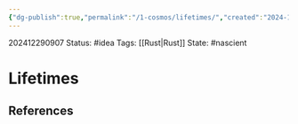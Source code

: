 ```yaml
---
{"dg-publish":true,"permalink":"/1-cosmos/lifetimes/","created":"2024-12-29T09:07:25.832-05:00","updated":"2024-12-29T09:07:36.353-05:00"}
---
```


202412290907
Status: #idea
Tags: [[Rust\|Rust]]
State: #nascient
# Lifetimes



## References
